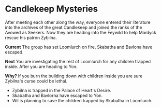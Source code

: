 # Candlekeep Mysteries

After meeting each other along the way, everyone entered their literature into the archives of the great Candlekeep and joined the ranks of the Avowed as Seekers. Now they are heading into the Feywild to help Mardyck rescue his patron Zybilna.

**Current** The group has set Loomlurch on fire, Skabatha and Bavlona have escaped.

**Next** You are investigating the rest of Loomlurch for any children trapped inside. After you are heading to Yon.

**Why?** If you burn the building down with children inside you are sure Zybilna's curse could be lethal.

* Zybilna is trapped in the Palace of Heart's Desire.
* Skabatha and Bavlorna have escaped to Yon.
* Wil is planning to save the children trapped by Skabatha in Loomlurch.